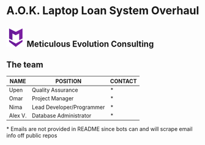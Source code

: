 # A.O.K. Laptop Loan System Overhaul


## ![alt text](https://raw.githubusercontent.com/N-Roomi/A.O.K.-Laptop-Loan-System-Overhaul/master/res/TeamLogo.png "Meticulous Evolution Consulting LOGO") Meticulous Evolution Consulting

## The team

| NAME    | POSITION                  | CONTACT |
|---------|---------------------------|---------|
| Upen    | Quality Assurance         | *       |
| Omar    | Project Manager           | *       |
| Nima    | Lead Developer/Programmer | *       |
| Alex V. | Database Administrator    | *       |

\* Emails are not provided in README since bots can and will scrape email info off public repos 
